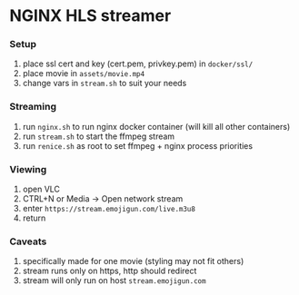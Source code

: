 # NGINX HLS streamer

### Setup
1. place ssl cert and key (cert.pem, privkey.pem) in `docker/ssl/`
2. place movie in `assets/movie.mp4`
3. change vars in `stream.sh` to suit your needs

### Streaming
1. run `nginx.sh` to run nginx docker container (will kill all other containers)
2. run `stream.sh` to start the ffmpeg stream
3. run `renice.sh` as root to set ffmpeg + nginx process priorities

### Viewing
1. open VLC
2. CTRL+N or Media -> Open network stream
3. enter `https://stream.emojigun.com/live.m3u8`
4. return

### Caveats
1. specifically made for one movie (styling may not fit others)
2. stream runs only on https, http should redirect
3. stream will only run on host `stream.emojigun.com`
